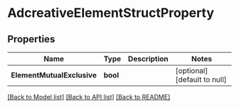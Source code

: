 # AdcreativeElementStructProperty

## Properties
Name | Type | Description | Notes
------------ | ------------- | ------------- | -------------
**ElementMutualExclusive** | **bool** |  | [optional] [default to null]

[[Back to Model list]](../README.md#documentation-for-models) [[Back to API list]](../README.md#documentation-for-api-endpoints) [[Back to README]](../README.md)


